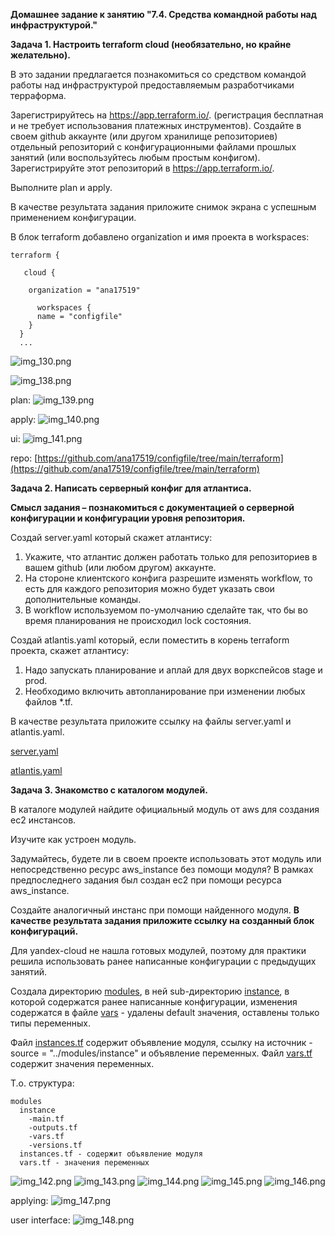 **Домашнее задание к занятию "7.4. Средства командной работы над инфраструктурой."**

**Задача 1. Настроить terraform cloud (необязательно, но крайне желательно).**

В это задании предлагается познакомиться со средством командой работы над инфраструктурой предоставляемым разработчиками терраформа.

Зарегистрируйтесь на https://app.terraform.io/. (регистрация бесплатная и не требует использования платежных инструментов).
Создайте в своем github аккаунте (или другом хранилище репозиториев) отдельный репозиторий с 
конфигурационными файлами прошлых занятий (или воспользуйтесь любым простым конфигом).
Зарегистрируйте этот репозиторий в https://app.terraform.io/.

Выполните plan и apply.

В качестве результата задания приложите снимок экрана с успешным применением конфигурации.

В блок terraform добавлено organization и имя проекта в workspaces:
```
terraform {

   cloud {

    organization = "ana17519"

      workspaces {
      name = "configfile"
    }
  }
  ...
```
![img_130.png](img_130.png)

![img_138.png](img_138.png)

plan:
![img_139.png](img_139.png)

apply:
![img_140.png](img_140.png)

ui:
![img_141.png](img_141.png)

repo:  [https://github.com/ana17519/configfile/tree/main/terraform](https://github.com/ana17519/configfile/tree/main/terraform)


**Задача 2. Написать серверный конфиг для атлантиса.**

**Смысл задания – познакомиться с документацией о серверной конфигурации и конфигурации уровня репозитория.**

Создай server.yaml который скажет атлантису:

1. Укажите, что атлантис должен работать только для репозиториев в вашем github (или любом другом) аккаунте.
2. На стороне клиентского конфига разрешите изменять workflow, то есть для каждого репозитория можно будет указать свои дополнительные команды.
3. В workflow используемом по-умолчанию сделайте так, что бы во время планирования не происходил lock состояния.

Создай atlantis.yaml который, если поместить в корень terraform проекта, скажет атлантису:

1. Надо запускать планирование и аплай для двух воркспейсов stage и prod.
2. Необходимо включить автопланирование при изменении любых файлов *.tf.

В качестве результата приложите ссылку на файлы server.yaml и atlantis.yaml.

[server.yaml](terraform/server.yaml)

[atlantis.yaml](terraform/atlantis.yaml)



**Задача 3. Знакомство с каталогом модулей.**

В каталоге модулей найдите официальный модуль от aws для создания ec2 инстансов.

Изучите как устроен модуль. 

Задумайтесь, будете ли в своем проекте использовать этот модуль или непосредственно ресурс aws_instance без помощи модуля?
В рамках предпоследнего задания был создан ec2 при помощи ресурса aws_instance. 

Создайте аналогичный инстанс при помощи найденного модуля.
**В качестве результата задания приложите ссылку на созданный блок конфигураций.**

Для yandex-cloud не нашла готовых модулей, поэтому для практики решила использовать ранее написанные конфигурации с предыдущих занятий.

Создала директорию [modules](modules), в ней sub-директорию [instance](modules/instance), в которой содержатся ранее написанные конфигурации,
изменения содержатся в файле [vars](modules/instance/vars.tf) - удалены default значения, оставлены только типы переменных.

Файл [instances.tf](modules/instances.tf) содержит объявление модуля, ссылку на источник - source = "../modules/instance" и объявление переменных.
Файл [vars.tf](modules/vars.tf) содержит значения переменных.

Т.о. структура:

```
modules
  instance
    -main.tf
    -outputs.tf
    -vars.tf
    -versions.tf
  instances.tf - содержит объявление модуля
  vars.tf - значения переменных
```

![img_142.png](img_142.png)
![img_143.png](img_143.png)
![img_144.png](img_144.png)
![img_145.png](img_145.png)
![img_146.png](img_146.png)

 applying:
![img_147.png](img_147.png)

user interface:
![img_148.png](img_148.png)
